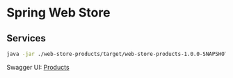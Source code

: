 # Spring Web Store

## Services



```bash
java -jar ./web-store-products/target/web-store-products-1.0.0-SNAPSHOT.jar
```

Swagger UI: [Products](http://localhost:9010/web-store/products/v1/api/swagger-ui.html)